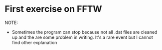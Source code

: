 # First exercise on FFTW
NOTE:
- Sometimes the program can stop because not all .dat files are cleaned up and the are some
problem in writing. It's a rare event but I cannot find other explanation